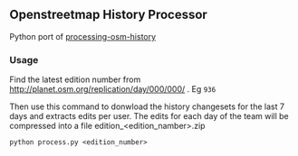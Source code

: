 ## Openstreetmap History Processor
Python port of [processing-osm-history](https://github.com/Rub21/processing-osm-history/)

### Usage
Find the latest edition number from http://planet.osm.org/replication/day/000/000/ . Eg `936`

Then use this command to donwload the history changesets for the last 7 days and extracts edits per user. The edits for each day of the team will be compressed into a file edition_<edition_namber>.zip

```python process.py <edition_number>```